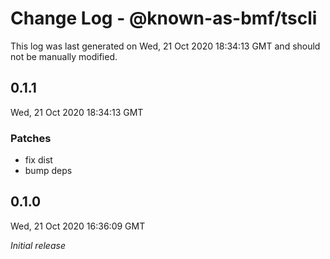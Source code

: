 # Change Log - @known-as-bmf/tscli

This log was last generated on Wed, 21 Oct 2020 18:34:13 GMT and should not be manually modified.

## 0.1.1
Wed, 21 Oct 2020 18:34:13 GMT

### Patches

- fix dist
- bump deps

## 0.1.0
Wed, 21 Oct 2020 16:36:09 GMT

_Initial release_

